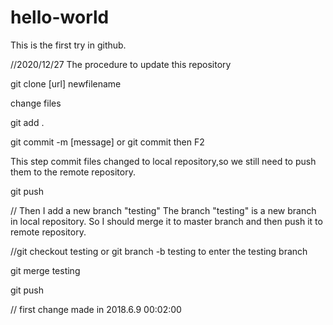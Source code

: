 # hello-world
This is the first try in github.

//2020/12/27  The procedure to update this repository

git clone [url] newfilename

change files

git add .

git commit -m [message]
or git commit then F2

This step commit files changed to local repository,so we still need to push them to the remote repository.

git push


// Then I add a new branch "testing"
The branch "testing" is a new branch in local repository.
So I should merge it to master branch and then push it to remote repository.

//git checkout testing or git branch -b testing to enter the testing branch

git merge testing

git push

// first change made in 2018.6.9 00:02:00
